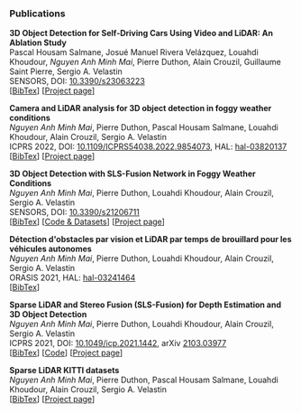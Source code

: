 ### Publications

**3D Object Detection for Self-Driving Cars Using Video and LiDAR: An Ablation Study**<br>
Pascal Housam Salmane, Josué Manuel Rivera Velázquez, Louahdi Khoudour, *Nguyen Anh Minh Mai*, Pierre Duthon, Alain Crouzil, Guillaume Saint Pierre, Sergio A. Velastin<br>
SENSORS, DOI: [10.3390/s23063223](https://doi.org/10.3390/s23063223)<br>
[[BibTex](../../docs/mai_sensors_2023.txt)] [[Project page]()]


**Camera and LiDAR analysis for 3D object detection in foggy weather conditions**<br>
*Nguyen Anh Minh Mai*, Pierre Duthon, Pascal Housam Salmane, Louahdi Khoudour, Alain Crouzil, Sergio A. Velastin<br>
ICPRS 2022, DOI: [10.1109/ICPRS54038.2022.9854073](https://ieeexplore.ieee.org/document/9854073), HAL: [hal-03820137](https://hal.archives-ouvertes.fr/hal-03820137/)<br>
[[BibTex](../../docs/mai_cameralidar_2022.txt)] [[Project page](publications/camera_lidar_analysis.html)]

**3D Object Detection with SLS-Fusion Network in Foggy Weather Conditions**<br>
*Nguyen Anh Minh Mai*, Pierre Duthon, Louahdi Khoudour, Alain Crouzil, Sergio A. Velastin<br>
SENSORS, DOI: [10.3390/s21206711](https://doi.org/10.3390/s21206711)<br>
[[BibTex](../../docs/mai_sensors_2021.txt)] [[Code & Datasets](https://github.com/maiminh1996/multifogkitti)] [[Project page](publications/multifogkitti.html)]
<!-- [<a href='/multifogkitti' target="_blank">Project page</a>] -->

**Détection d'obstacles par vision et LiDAR par temps de brouillard pour les véhicules autonomes**<br>
*Nguyen Anh Minh Mai*, Pierre Duthon, Louahdi Khoudour, Alain Crouzil, Sergio A. Velastin<br>
ORASIS 2021, HAL: [hal-03241464](https://hal.archives-ouvertes.fr/hal-03241464/)<br>
[[BibTex](../../docs/mai_orasis_2021.txt)]

**Sparse LiDAR and Stereo Fusion (SLS-Fusion) for Depth Estimation and 3D Object Detection**<br>
*Nguyen Anh Minh Mai*, Pierre Duthon, Louahdi Khoudour, Alain Crouzil, Sergio A. Velastin<br>
ICPRS 2021, DOI: [10.1049/icp.2021.1442](https://ieeexplore.ieee.org/document/9569023), arXiv [2103.03977](https://arxiv.org/abs/2103.03977)<br>
[[BibTex](../../docs/mai_sls_2021.txt)] [[Code](https://github.com/maiminh1996/SLS-Fusion)] [[Project page](publications/sls-fusion.html)]

**Sparse LiDAR KITTI datasets**<br>
*Nguyen Anh Minh Mai*, Pierre Duthon, Pascal Housam Salmane, Louahdi Khoudour, Alain Crouzil, Sergio A. Velastin<br>
[[BibTex](../../docs/mai_sparse.txt)] [[Project page](publications/sparse_lidar_kitti_datasets.html)]

<!-- <p><iframe style="margin-left: 2px; margin-top: -15px; margin-bottom:-5px;" frameborder="0" scrolling="0" width="100px" height="20px" src="https://ghbtns.com/github-btn.html?user=maiminh1996&repo=SLS-Fusion&type=star&count=true"></iframe></p> -->
